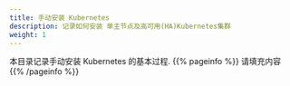 ```yaml
---
title: 手动安装 Kubernetes
description: 记录如何安装 单主节点及高可用(HA)Kubernetes集群
weight: 1
---
```

本目录记录手动安装 Kubernetes 的基本过程.
{{% pageinfo %}}
请填充内容
{{% /pageinfo %}}

